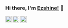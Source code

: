 ### Hi there, I'm [Ezshine!](https://jnsii.com/ezshine) 👋

<a href="https://www.zhihu.com/people/ezshine">
  <img align="left" alt="大帅 | zhihu.com" width="20px" src="https://www.zhihu.com/favicon.ico" />
</a>
<a href="https://juejin.im/user/2955079655898093">
  <img align="left" alt="大帅搞全栈 | juejin.im" width="21px" src="https://juejin.im/favicon.ico" />
</a>
<a href="https://space.bilibili.com/422646817">
  <img align="left" alt="大帅ezshine | bilibili.com" width="21px" src="https://www.bilibili.com/favicon.ico" />
</a>

<br />

